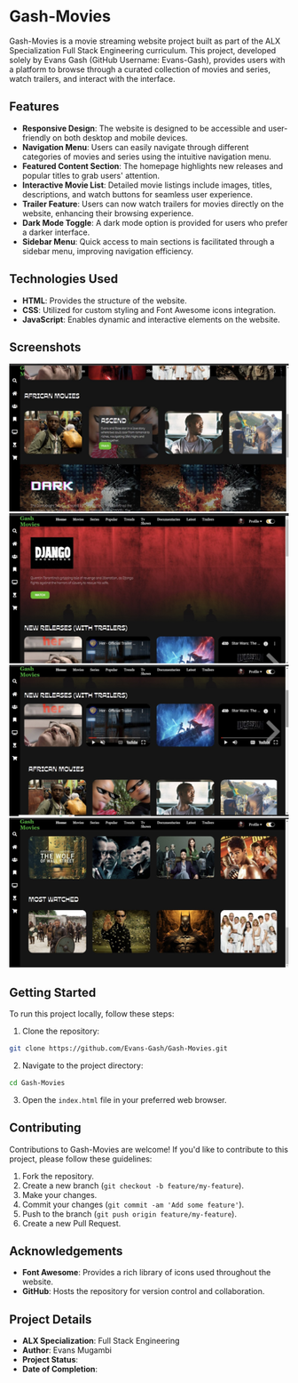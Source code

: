 # Gash-Movies

Gash-Movies is a movie streaming website project built as part of the ALX Specialization Full Stack Engineering curriculum. This project, developed solely by Evans Gash (GitHub Username: Evans-Gash), provides users with a platform to browse through a curated collection of movies and series, watch trailers, and interact with the interface.

## Features

- **Responsive Design**: The website is designed to be accessible and user-friendly on both desktop and mobile devices.
- **Navigation Menu**: Users can easily navigate through different categories of movies and series using the intuitive navigation menu.
- **Featured Content Section**: The homepage highlights new releases and popular titles to grab users' attention.
- **Interactive Movie List**: Detailed movie listings include images, titles, descriptions, and watch buttons for seamless user experience.
- **Trailer Feature**: Users can now watch trailers for movies directly on the website, enhancing their browsing experience.
- **Dark Mode Toggle**: A dark mode option is provided for users who prefer a darker interface.
- **Sidebar Menu**: Quick access to main sections is facilitated through a sidebar menu, improving navigation efficiency.

## Technologies Used

- **HTML**: Provides the structure of the website.
- **CSS**: Utilized for custom styling and Font Awesome icons integration.
- **JavaScript**: Enables dynamic and interactive elements on the website.

## Screenshots

![Screenshot 1](https://github.com/Evans-Gash/Gash-Movies/raw/main/Screenshots/IMG_3679.jpg)
![Screenshot 2](https://github.com/Evans-Gash/Gash-Movies/raw/main/Screenshots/IMG_3690.jpg)
![Screenshot 3](https://github.com/Evans-Gash/Gash-Movies/raw/main/Screenshots/IMG_3692.jpg)
![Screenshot 4](https://github.com/Evans-Gash/Gash-Movies/raw/main/Screenshots/IMG_3693.jpg)

## Getting Started

To run this project locally, follow these steps:

1. Clone the repository:

```bash
git clone https://github.com/Evans-Gash/Gash-Movies.git
```

2. Navigate to the project directory:

```bash
cd Gash-Movies
```

3. Open the `index.html` file in your preferred web browser.

## Contributing

Contributions to Gash-Movies are welcome! If you'd like to contribute to this project, please follow these guidelines:

1. Fork the repository.
2. Create a new branch (`git checkout -b feature/my-feature`).
3. Make your changes.
4. Commit your changes (`git commit -am 'Add some feature'`).
5. Push to the branch (`git push origin feature/my-feature`).
6. Create a new Pull Request.

## Acknowledgements

- **Font Awesome**: Provides a rich library of icons used throughout the website.
- **GitHub**: Hosts the repository for version control and collaboration.

## Project Details

- **ALX Specialization**: Full Stack Engineering
- **Author**: Evans Mugambi
- **Project Status**: 
- **Date of Completion**: 

